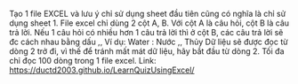 Tạo 1 file EXCEL và lưu ý chỉ sử dụng sheet đầu tiên cũng có nghĩa là chỉ sử dụng sheet 1.
File excel chỉ dùng 2 cột A, B. Với cột A là câu hỏi, cột B là câu trả lời.
Nếu 1 câu hỏi có nhiều hơn 1 câu trả lời thì ở cột B, các câu trả lời sẽ đc cách nhau bằng dấu ,,
Ví dụ: Water : Nước ,, Thủy
Dữ liệu sẽ được đọc từ dòng 2 trở đi, vì thế để tránh mất mát dữ liệu, hãy bắt đầu từ dòng 2. 
Tối đa chỉ đọc 100 dòng trong 1 file excel.
Link: https://ductd2003.github.io/LearnQuizUsingExcel/

